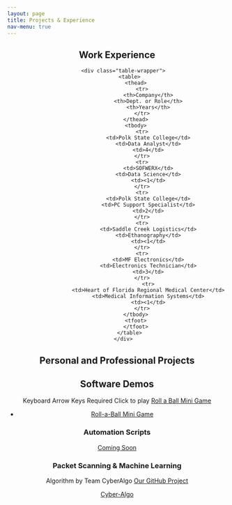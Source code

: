 ```yaml
---
layout: page
title: Projects & Experience
nav-menu: true
---
```


<!-- Main -->
<div id="main" class="alt">

<!-- One -->
<section id="one">
	<div class="inner">
		<header class="major">
			<h1>Work Experience</h1>

		<div class="table-wrapper">
			<table>
				<thead>
					<tr>
						<th>Company</th>
						<th>Dept. or Role</th>
						<th>Years</th>
					</tr>
				</thead>
				<tbody>
					<tr>
						<td>Polk State College</td>
						<td>Data Analyst</td>
						<td>4</td>
					</tr>
					<tr>
						<td>SOFWERX</td>
						<td>Data Science</td>
						<td><1</td>
					</tr>
					<tr>
						<td>Polk State College</td>
						<td>PC Support Specialist</td>
						<td>2</td>
					</tr>
					<tr>
						<td>Saddle Creek Logistics</td>
						<td>Ethanography</td>
						<td><1</td>
					</tr>
					<tr>
						<td>MF Electronics</td>
						<td>Electronics Technician</td>
						<td>3</td>
					</tr>
						<tr>
						<td>Heart of Florida Regional Medical Center</td>
						<td>Medical Information Systems</td>
						<td><1</td>
					</tr>
				</tbody>
				<tfoot>
				</tfoot>
			</table>
		</div>

		
<h1>Personal and Professional Projects</h1>
<h2 id="content">Software Demos</h2>

<p>Keyboard Arrow Keys Required Click to play <a href="https://luisfernandezjr.com/unity/index.html">Roll a Ball Mini Game</a></p>
<ul class="actions">
	<li><a href="https://luisfernandezjr.com/unity/index.html" class="button default">Roll-a-Ball Mini Game</a></li>
</ul>
<div class="row">
	<div class="6u 12u$(small)">
		<h3>Automation Scripts</h3>
		<p><a href="#" class="button default">Coming Soon</a></p>
	</div>
	<div class="6u$ 12u$(small)">
		<h3>Packet Scanning & Machine Learning</h3>
		<p>Algorithm by Team CyberAlgo <a href="https://github.com/LuisFernandezJr/cyber-algo"> Our GitHub Project</a></p>
		<p><a href="https://github.com/LuisFernandezJr/cyber-algo" class="button default">Cyber-Algo</a></p>
	</div>

</div>

